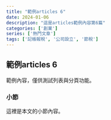 ```yaml
---
title: "範例articles 6"
date: 2024-01-06
description: "這是articles範例內容第6篇"
categories: ['創業']
series: ['熱門文章']
tags: ['記帳報稅', '公司設立', '節稅']
---
```


## 範例articles 6

範例內容，僅供測試列表與分頁功能。

### 小節
這裡是本文的小節內容。